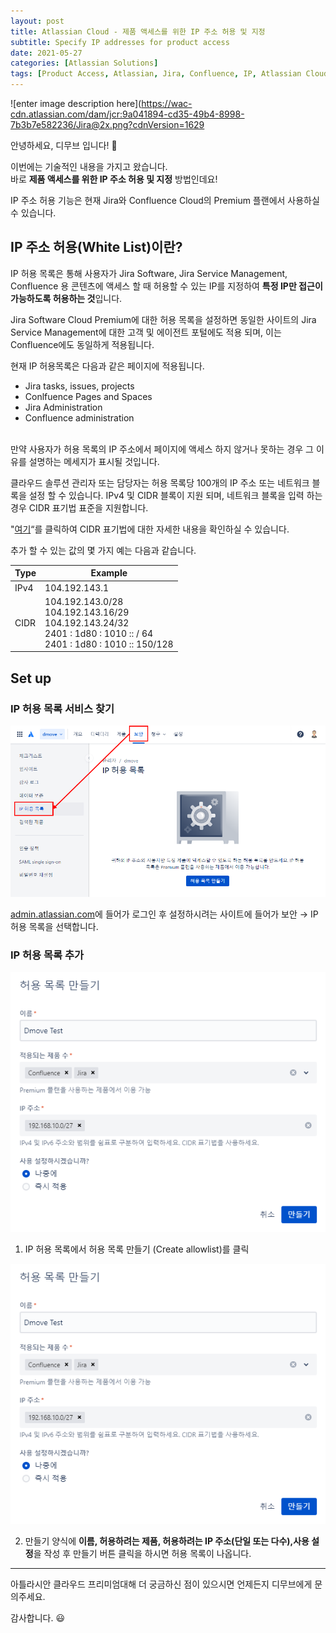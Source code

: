 ```yaml
---
layout: post
title: Atlassian Cloud - 제품 액세스를 위한 IP 주소 허용 및 지정
subtitle: Specify IP addresses for product access
date: 2021-05-27
categories: [Atlassian Solutions]
tags: [Product Access, Atlassian, Jira, Confluence, IP, Atlassian Cloud, Whitelist, 아틀라시안, 아틀라시안클라우드, 지라, 컨플루언스]
---
```


![enter image description here](https://wac-cdn.atlassian.com/dam/jcr:9a041894-cd35-49b4-8998-7b3b7e582236/Jira@2x.png?cdnVersion=1629

안녕하세요, 디무브 입니다! :balloon: 

이번에는 기술적인 내용을 가지고 왔습니다.  
바로 **제품 액세스를 위한 IP 주소 허용 및 지정** 방법인데요!

IP 주소 허용 기능은 현재  Jira와  Confluence Cloud의 Premium 플랜에서 사용하실 수 있습니다.


## IP 주소 허용(White List)이란? 

IP 허용 목록은 통해 사용자가 Jira Software, Jira Service Management, Confluence 용 콘텐츠에 액세스 할 때 허용할 수 있는 IP를 지정하여 **특정 IP만 접근이 가능하도록 허용하는 것**입니다.

Jira Software Cloud Premium에 대한 허용 목록을 설정하면 동일한 사이트의 Jira Service Management에 대한 고객 및 에이전트 포털에도 적용 되며, 이는 Confluence에도 동일하게 적용됩니다.

현재 IP 허용목록은 다음과 같은 페이지에 적용됩니다.

 - Jira tasks, issues, projects
 - Conlfuence Pages and Spaces
 - Jira Administration
 - Confluence administration


<br> 만약 사용자가 허용 목록의 IP 주소에서 페이지에 액세스 하지 않거나 못하는 경우 그 이유를 설명하는 메세지가 표시될 것입니다.

클라우드 솔루션 관리자 또는 담당자는 허용 목록당 100개의 IP 주소 또는 네트워크 블록을 설정 할 수 있습니다. IPv4 및 CIDR  블록이 지원 되며, 네트워크 블록을 입력 하는 경우 CIDR 표기법 표준을 지원합니다. 

"[여기](https://en.wikipedia.org/wiki/Classless_Inter-Domain_Routing#CIDR_notation)“를 클릭하여 CIDR 표기법에 대한 자세한 내용을 확인하실 수 있습니다.

추가 할 수 있는 값의 몇 가지 예는 다음과 같습니다.

|Type|Example  |
|--|--|
| IPv4 |104.192.143.1  |
| CIDR |104.192.143.0/28 <br> 104.192.143.16/29 <br> 104.192.143.24/32 <br> 2401 : 1d80 : 1010 :: / 64 <br> 2401 : 1d80 : 1010 :: 150/128  |
  


## Set up

### IP 허용 목록 서비스 찾기

![IP allow list](/assets/images/banners/Specify-IP-access/ip_allow_list_find.png) 


[admin.atlassian.com](http://admin.atlassian.com)에 들어가 로그인 후 설정하시려는 사이트에 들어가 보안 → IP 허용 목록을 선택합니다.

### IP 허용 목록 추가

![IP allow list](/assets/images/banners/Specify-IP-access/ip_allow_list_1.png)

 1. IP 허용 목록에서 허용 목록 만들기 (Create allowlist)를 클릭

![--](/assets/images/banners/Specify-IP-access/ip_allow_list_2.png)

 2. 만들기 양식에 **이름, 허용하려는 제품, 허용하려는 IP 주소(단일 또는 다수),사용 설정**을 작성 후 만들기 버튼 클릭을 하시면 허용 목록이 나옵니다.

---


아틀라시안 클라우드 프리미엄대해 더 궁금하신 점이 있으시면 언제든지 디무브에게 문의주세요.

감사합니다. :smiley:

<!--stackedit_data:
eyJoaXN0b3J5IjpbMTMxNTE1NTc0MCw0NjQ0MDgzMjgsLTgyMD
UzNzQ5M119
-->
